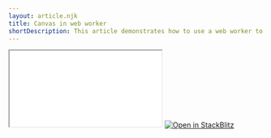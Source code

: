 ```yaml
---
layout: article.njk
title: Canvas in web worker
shortDescription: This article demonstrates how to use a web worker to offload the main thread when working with canvas
---
```


<iframe src="./src/index.html"></iframe>

<a href="https://stackblitz.com/github/stepancar/articles/tree/main/articles/canvas-webworker/?file=src/index.mjs&initialPath=/src/index.mjs&startScript=start" target="_blank">
  <img
    alt="Open in StackBlitz"
    src="https://developer.stackblitz.com/img/open_in_stackblitz.svg"
  />
</a>

<script src="./index.mjs" type="module"></script>